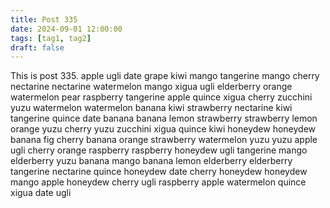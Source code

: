 ```yaml
---
title: Post 335
date: 2024-09-01 12:00:00
tags: [tag1, tag2]
draft: false
---
```

This is post 335.
apple
ugli
date
grape
kiwi
mango
tangerine
mango
cherry
nectarine
nectarine
watermelon
mango
xigua
ugli
elderberry
orange
watermelon
pear
raspberry
tangerine
apple
quince
xigua
cherry
zucchini
yuzu
watermelon
watermelon
banana
kiwi
strawberry
nectarine
kiwi
tangerine
quince
date
banana
banana
lemon
strawberry
strawberry
lemon
orange
yuzu
cherry
yuzu
zucchini
xigua
quince
kiwi
honeydew
honeydew
banana
fig
cherry
banana
orange
strawberry
watermelon
yuzu
yuzu
apple
ugli
cherry
orange
raspberry
raspberry
honeydew
ugli
tangerine
mango
elderberry
yuzu
banana
mango
banana
lemon
elderberry
elderberry
tangerine
nectarine
quince
honeydew
date
cherry
honeydew
honeydew
mango
apple
honeydew
cherry
ugli
raspberry
apple
watermelon
quince
xigua
date
ugli
